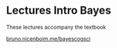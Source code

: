 # Lectures Intro Bayes

These lectures accompany the textbook

[bruno.nicenboim.me/bayescogsci](bruno.nicenboim.me/bayescogsci)
